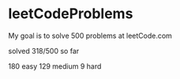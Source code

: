 # leetCodeProblems
My goal is to solve 500 problems at leetCode.com

solved 318/500 so far

180 easy
129 medium
9 hard

